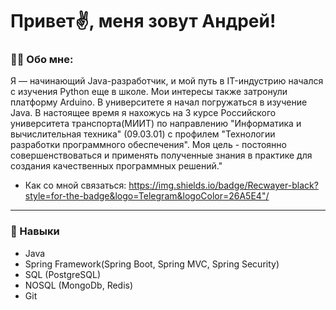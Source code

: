 # Привет✌️, меня зовут Андрей!

### 👨‍💻 Обо мне:
Я — начинающий Java-разработчик, и мой путь в IT-индустрию начался с изучения Python еще в школе. Мои интересы также затронули платформу Arduino. В университете я начал погружаться в изучение Java. В настоящее время я нахожусь на 3 курсе Российского университета транспорта(МИИТ) по направлению "Информатика и вычислительная техника" (09.03.01) с профилем "Технологии разработки программного обеспечения". Моя цель - постоянно совершенствоваться и применять полученные знания в практике для создания качественных программных решений."

+ Как со мной связаться: [ https://img.shields.io/badge/Recwayer-black?style=for-the-badge&logo=Telegram&logoColor=26A5E4"/ ](https://t.me/recwayer)
***
### 🚀 Навыки
- Java
- Spring Framework(Spring Boot, Spring MVC, Spring Security)
- SQL (PostgreSQL)
- NOSQL (MongoDb, Redis)
- Git
